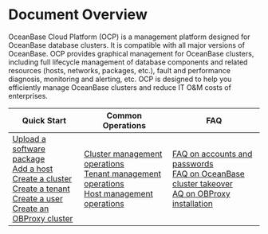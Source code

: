 Document Overview
======================================

OceanBase Cloud Platform (OCP) is a management platform designed for OceanBase database clusters. It is compatible with all major versions of OceanBase. OCP provides graphical management for OceanBase clusters, including full lifecycle management of database components and related resources (hosts, networks, packages, etc.), fault and performance diagnosis, monitoring and alerting, etc. OCP is designed to help you efficiently manage OceanBase clusters and reduce IT O\&M costs of enterprises.

|    Quick Start        |       Common Operations        |  FAQ   |
|------|----------------|--------|
| [Upload a software package](300.ob-cloud-platform/700.manage-software-packages/100.upload-a-software-package.md)</br> [Add a host](300.ob-cloud-platform/600.management-host/200.add-host.md)</br> [Create a cluster](300.ob-cloud-platform/400.manage-clusters/300.basic-operations/200.create-a-cluster.md) </br>[Create a tenant](300.ob-cloud-platform/500.manage-tenants/200.basic-tenant-operations/100.userguide-create-a-tenant.md)</br> [Create a user](300.ob-cloud-platform/1000.using-system-management/500.create-user.md)</br> [Create an OBProxy cluster](300.ob-cloud-platform/800.obproxy-management/100.create-an-obproxy-cluster.md) | [Cluster management operations](300.ob-cloud-platform/400.manage-clusters/100.manage-cluster-operations-1.md) </br>[Tenant management operations](300.ob-cloud-platform/500.manage-tenants/100.manage-tenant-operations.md) </br>[Host management operations](300.ob-cloud-platform/600.management-host/100.manage-host-operation-list.md) | [FAQ on accounts and passwords](300.ob-cloud-platform/1100.faq.md)</br> [FAQ on OceanBase cluster takeover](300.ob-cloud-platform/1100.faq.md)</br> [AQ on OBProxy installation](300.ob-cloud-platform/1100.faq.md)  |
